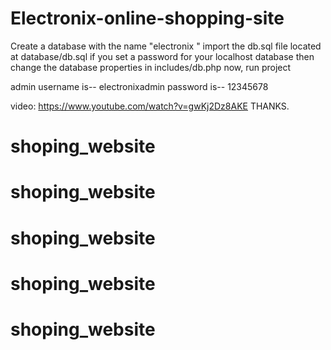 # Electronix-online-shopping-site

Create a database with the name "electronix " 
import the db.sql file located at database/db.sql
if you set a password for your localhost database then change the database properties in includes/db.php
now, run project

admin username is-- electronixadmin
password is-- 12345678

video: https://www.youtube.com/watch?v=gwKj2Dz8AKE
THANKS.

# shoping_website
# shoping_website
# shoping_website
# shoping_website
# shoping_website
